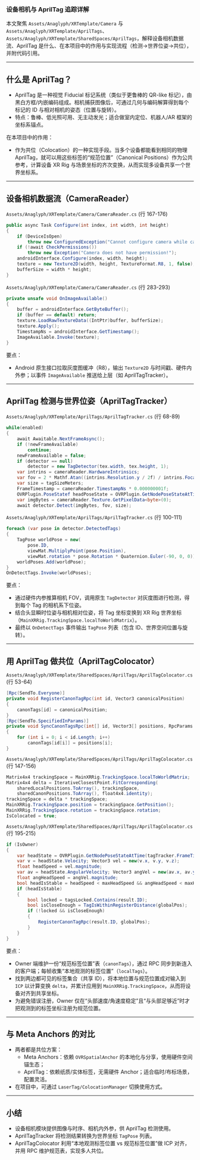 ### 设备相机与 AprilTag 追踪详解

本文聚焦 `Assets/Anaglyph/XRTemplate/Camera` 与 `Assets/Anaglyph/XRTemplate/AprilTags`、`Assets/Anaglyph/XRTemplate/SharedSpaces/AprilTags`，解释设备相机数据流、AprilTag 是什么、在本项目中的作用与实现流程（检测→世界位姿→共位），并附代码引用。

---

## 什么是 AprilTag？

- AprilTag 是一种视觉 Fiducial 标记系统（类似于更鲁棒的 QR-like 标记），由黑白方框/内嵌编码组成。相机捕获图像后，可通过几何与编码解算得到每个标记的 ID 与相对相机的姿态（位置与旋转）。
- 特点：鲁棒、低光照可用、无主动发光；适合做室内定位、机器人/AR 框架的坐标系锚点。

在本项目中的作用：
- 作为共位（Colocation）的一种实现手段。当多个设备都能看到相同的物理 AprilTag，就可以用这些标签的“规范位置”（Canonical Positions）作为公共参考，计算设备 XR Rig 与场景坐标的齐次变换，从而实现多设备共享一个世界坐标系。

---

## 设备相机数据流（CameraReader）

`Assets/Anaglyph/XRTemplate/Camera/CameraReader.cs` (行 167-176)
```csharp
public async Task Configure(int index, int width, int height)
{
    if (DeviceIsOpen)
        throw new ConfiguredException("Cannot configure camera while camera is open!");
    if (!await CheckPermissions())
        throw new Exception("Camera does not have permission!");
    androidInterface.Configure(index, width, height);
    texture = new Texture2D(width, height, TextureFormat.R8, 1, false);
    bufferSize = width * height;
}
```

`Assets/Anaglyph/XRTemplate/Camera/CameraReader.cs` (行 283-293)
```csharp
private unsafe void OnImageAvailable()
{
    buffer = androidInterface.GetByteBuffer();
    if (buffer == default) return;
    texture.LoadRawTextureData((IntPtr)buffer, bufferSize);
    texture.Apply();
    TimestampNs = androidInterface.GetTimestamp();
    ImageAvailable.Invoke(texture);
}
```

要点：
- Android 原生接口拉取灰度图缓冲（R8），输出 `Texture2D` 与时间戳、硬件内外参；以事件 `ImageAvailable` 推送给上层（如 AprilTagTracker）。

---

## AprilTag 检测与世界位姿（AprilTagTracker）

`Assets/Anaglyph/XRTemplate/AprilTags/AprilTagTracker.cs` (行 68-89)
```csharp
while(enabled)
{
    await Awaitable.NextFrameAsync();
    if (!newFrameAvailable)
        continue;
    newFrameAvailable = false;
    if (detector == null)
        detector = new TagDetector(tex.width, tex.height, 1);
    var intrins = cameraReader.HardwareIntrinsics;
    var fov = 2 * Mathf.Atan((intrins.Resolution.y / 2f) / intrins.FocalLength.y);
    var size = tagSizeMeters;
    FrameTimestamp = cameraReader.TimestampNs * 0.000000001f;
    OVRPlugin.PoseStatef headPoseState = OVRPlugin.GetNodePoseStateAtTime(FrameTimestamp, OVRPlugin.Node.Head);
    var imgBytes = cameraReader.Texture.GetPixelData<byte>(0);
    await detector.Detect(imgBytes, fov, size);
```

`Assets/Anaglyph/XRTemplate/AprilTags/AprilTagTracker.cs` (行 100-111)
```csharp
foreach (var pose in detector.DetectedTags)
{
    TagPose worldPose = new(
        pose.ID,
        viewMat.MultiplyPoint(pose.Position),
        viewMat.rotation * pose.Rotation * Quaternion.Euler(-90, 0, 0));
    worldPoses.Add(worldPose);
}
OnDetectTags.Invoke(worldPoses);
```

要点：
- 通过硬件内参推算相机 FOV，调用原生 `TagDetector` 对灰度图进行检测，得到每个 Tag 的相机系下位姿。
- 结合头显瞬时位姿与相机相对位姿，将 Tag 坐标变换到 XR Rig 世界坐标（`MainXRRig.TrackingSpace.localToWorldMatrix`）。
- 最终以 `OnDetectTags` 事件输出 `TagPose` 列表（包含 ID、世界空间位置与旋转）。

---

## 用 AprilTag 做共位（AprilTagColocator）

`Assets/Anaglyph/XRTemplate/SharedSpaces/AprilTags/AprilTagColocator.cs` (行 53-64)
```csharp
[Rpc(SendTo.Everyone)]
private void RegisterCanonTagRpc(int id, Vector3 canonicalPosition)
{
    canonTags[id] = canonicalPosition;
}
[Rpc(SendTo.SpecifiedInParams)]
private void SyncCanonTagsRpc(int[] id, Vector3[] positions, RpcParams rpcParams = default)
{
    for (int i = 0; i < id.Length; i++)
        canonTags[id[i]] = positions[i];
}
```

`Assets/Anaglyph/XRTemplate/SharedSpaces/AprilTags/AprilTagColocator.cs` (行 147-156)
```csharp
Matrix4x4 trackingSpace = MainXRRig.TrackingSpace.localToWorldMatrix;
Matrix4x4 delta = IterativeClosestPoint.FitCorresponding(
    sharedLocalPositions.ToArray(), trackingSpace,
    sharedCanonPositions.ToArray(), float4x4.identity);
trackingSpace = delta * trackingSpace;
MainXRRig.TrackingSpace.position = trackingSpace.GetPosition();
MainXRRig.TrackingSpace.rotation = trackingSpace.rotation;
IsColocated = true;
```

`Assets/Anaglyph/XRTemplate/SharedSpaces/AprilTags/AprilTagColocator.cs` (行 195-215)
```csharp
if (IsOwner)
{
    var headState = OVRPlugin.GetNodePoseStateAtTime(tagTracker.FrameTimestamp, OVRPlugin.Node.Head);
    var v = headState.Velocity; Vector3 vel = new(v.x, v.y, v.z);
    float headSpeed = vel.magnitude;
    var av = headState.AngularVelocity; Vector3 angVel = new(av.x, av.y, av.z);
    float angHeadSpeed = angVel.magnitude;
    bool headIsStable = headSpeed < maxHeadSpeed && angHeadSpeed < maxHeadAngSpeed;
    if (headIsStable)
    {
        bool locked = tagsLocked.Contains(result.ID);
        bool isCloseEnough = TagIsWithinRegisterDistance(globalPos);
        if (!locked && isCloseEnough)
        {
            RegisterCanonTagRpc(result.ID, globalPos);
        }
    }
}
```

要点：
- Owner 端维护一份“规范标签位置”表（`canonTags`），通过 RPC 同步到新连入的客户端；每帧收集“本地观测的标签位置”（`localTags`）。
- 找到两边都可见的标签集合（共享 ID），将本地位置与规范位置成对输入到 `ICP` 以计算变换 `delta`，并累计应用到 `MainXRRig.TrackingSpace`，从而将设备对齐到共享坐标。
- 为避免错误注册，Owner 仅在“头部速度/角速度稳定”且“与头部足够近”时才把观测到的标签坐标注册为规范位置。

---

## 与 Meta Anchors 的对比

- 两者都是共位方案：
  - Meta Anchors：依赖 `OVRSpatialAnchor` 的本地化与分享，使用硬件空间锚生态；
  - AprilTag：依赖纸质/实体标签，无需硬件 Anchor；适合临时/布标场景，配置灵活。
- 在项目中，可通过 `LaserTag/ColocationManager` 切换使用方式。

---

## 小结
- 设备相机模块提供图像与时序、相机内外参，供 AprilTag 检测使用。
- AprilTagTracker 将检测结果转换为世界坐标 `TagPose` 列表。
- AprilTagColocator 利用“本地观测标签位置 vs 规范标签位置”做 ICP 对齐，并用 RPC 维护规范表，实现多人共位。


